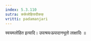 ```yaml
---
index: 5.3.110
sutra: कर्कलोहितादीकक्
vritti: padamanjari
---
```


 स्वयमलोहित इत्यादि। उपाश्रयःऊपादानभूतो लाक्षादिः ॥